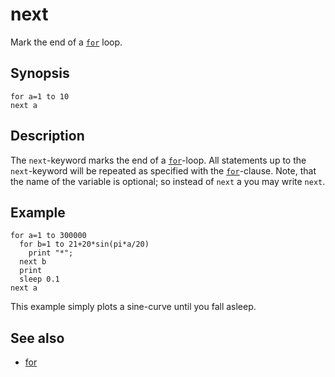 # next

Mark the end of a [```for```](for.html) loop.

## Synopsis

```basic
for a=1 to 10
next a
```

## Description

The ```next```-keyword marks the end of a [```for```](for.html)-loop. All statements up to the ```next```-keyword will be repeated as specified with the [```for```](for.html)-clause. Note, that the name of the variable is optional; so instead of ```next``` a you may write ```next```.

## Example

```basic
for a=1 to 300000
  for b=1 to 21+20*sin(pi*a/20)
    print "*";
  next b
  print
  sleep 0.1
next a
```

This example simply plots a sine-curve until you fall asleep.

## See also

 * [for](for.html)
